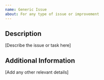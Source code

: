 ```yaml
---
name: Generic Issue
about: For any type of issue or improvement
---
```


## Description
[Describe the issue or task here]

## Additional Information
[Add any other relevant details]
